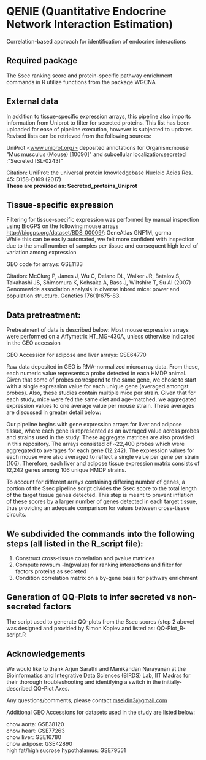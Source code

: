 # QENIE (Quantitative Endocrine Network Interaction Estimation)
Correlation-based approach for identification of endocrine interactions

## Required package
The Ssec ranking score and protein-specific pathway enrichment commands in R utilize functions from the package WGCNA

## External data
In addition to tissue-specific expression arrays, this pipeline also imports information from Uniprot to filter for secreted proteins.  This list has been uploaded for ease of pipeline execution, however is subjected to updates.  Revised lists can be retrieved from the following sources:

  UniProt <www.uniprot.org/> deposited annotations for Organism:mouse "Mus musculus (Mouse) [10090]" and subcellular localization:secreted :"Secreted [SL-0243]"
  
  Citation:
  UniProt: the universal protein knowledgebase Nucleic Acids Res. 45: D158-D169 (2017)  
**These are provided as: Secreted_proteins_Uniprot**

## Tissue-specific expression
Filtering for tissue-specific expression was performed by manual inspection using BioGPS on the following mouse arrays <http://biogps.org/dataset/BDS_00009/>: GeneAtlas GNF1M, gcrma  
While this can be easily automated, we felt more confident with inspection due to the small number of samples per tissue and consequent high level of variation among expression 

  GEO code for arrays: GSE1133
  
  Citation:
  McClurg P, Janes J, Wu C, Delano DL, Walker JR, Batalov S, Takahashi JS, Shimomura K, Kohsaka A, Bass J, Wiltshire T, Su AI (2007) Genomewide association analysis in diverse inbred mice: power and population structure. Genetics 176(1):675-83.

## Data pretreatment:  
Pretreatment of data is described below: 
Most mouse expression arrays were performed on a Affymetrix HT_MG-430A, unless otherwise indicated in the GEO accession  

GEO Accession for adipose and liver arrays: GSE64770  

Raw data deposited in GEO is RMA-normalized microarray data.  From these, each numeric value represents a probe detected in each HMDP animal.  Given that some of probes correspond to the same gene, we chose to start with a single expression value for each unique gene (averaged amongst probes).  Also, these studies contain multiple mice per strain.  Given that for each study, mice were fed the same diet and age-matched, we aggregated expression values to one average value per mouse strain.  These averages are discussed in greater detail below:

Our pipeline begins with gene expression arrays for liver and adipose tissue, where each gene is represented as an averaged value across probes and strains used in the study.  These aggregate matrices are also provided in this repository.  The arrays consisted of ~22,400 probes which were aggregated to averages for each gene (12,242).  The expression values for each mouse were also averaged to reflect a single value per gene per strain (106).  Therefore, each liver and adipose tissue expression matrix consists of 12,242 genes among 106 unique HMDP strains.   

To account for different arrays containing differing number of genes, a portion of the Ssec pipeline script divides the Ssec score to the total length of the target tissue genes detected.  This step is meant to prevent inflation of these scores by a larger number of genes detected in each target tissue, thus providing an adequate comparison for values between cross-tissue circuits.

## We subdivided the commands into the following steps (all listed in the R_script file):

1. Construct cross-tissue correlation and pvalue matrices
2. Compute rowsum -ln(pvalue) for ranking interactions and filter for factors proteins as secreted
3. Condition correlation matrix on a by-gene basis for pathway enrichment 

## Generation of QQ-Plots to infer secreted vs non-secreted factors
The script used to generate QQ-plots from the Ssec scores (step 2 above) was designed and provided by Simon Koplev and listed as: QQ-Plot_R-script.R

## Acknowledgements 
We would like to thank Arjun Sarathi and Manikandan Narayanan at the Bioinformatics and Integrative Data Sciences (BIRDS) Lab, IIT Madras for their thorough troubleshooting and identifying a switch in the initially-described QQ-Plot Axes.   


Any questions/comments, please contact mseldin3@gmail.com



Additional GEO Accessions for datasets used in the study are listed below:


chow aorta: GSE38120  
chow heart: GSE77263  
chow liver: GSE16780  
chow adipose: GSE42890  
high fat/high sucrose hypothalamus: GSE79551

